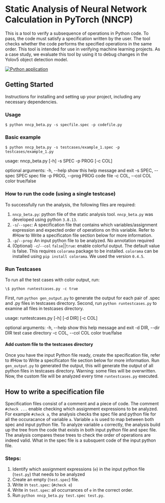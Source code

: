 # Static Analysis of Neural Network Calculation in PyTorch (NNCP)

This is a tool to verify a subsequence of operations in Python code. To pass, the code must satisfy a
specification written by the user. The tool checks whether the code performs the specified operations in the same order. This tool is intended for use in verifying machine learning projects. As a case study, we evaluate this tool by using it to debug changes in the Yolov5 object detection model.

[![Python application](https://github.com/thoriumrobot/nncp/actions/workflows/python-app.yml/badge.svg?branch=beta)](https://github.com/thoriumrobot/nncp/actions/workflows/python-app.yml)

## Getting Started

Instructions for installing and setting up your project, including any necessary dependencies.


### Usage

`$ python nncp_beta.py -s specfile.spec -p codefile.py`

### Basic example 

`$ python nncp_beta.py -s testcases/example_1.spec -p testcases/example_1.py`

usage: nncp_beta.py [-h] -s SPEC -p PROG [-c COL]

optional arguments:
  -h, --help            show this help message and exit
  -s SPEC, --spec SPEC  spec file
  -p PROG, --prog PROG  code file
  -c COL, --col COL     color true/false

### How to run the code (using a single testcase)
To successfully run the analysis, the following files are required:
1. `nncp_beta.py`: python file of the static analysis tool. `nncp_beta.py` was developed using python `3.8.13`. 
2. `-s`/`--spec`: A specification file that contains which variables/assignment expression and expected order of operations on this variable. Refer to #How to Write a specificaton file section below for more information. 
3. `-p`/`--prog`: An input python file to be analyzed. No annotation required
4. (Optional) `-c`/`--col` `false`||`true`: enable colorful output. The default value is false. This requires `colorama` package to be installed. `colorama` can be installed using `pip install colorama`. We used the version `0.4.5`.

### Run Testcases
To run all the test cases with color output, run:

`\$ python runtestcases.py -c true`

First, run `python gen_output.py` to generate the output for each pair of .spec and .py files in testcases directory.
Second, run `python runtestcases.py` to examine all files in testcases directory. 

usage: runtestcases.py [-h] [-d DIR] [-c COL]

optional arguments:
  -h, --help         show this help message and exit
  -d DIR, --dir DIR  test case directory
  -c COL, --col COL  color true/false

#### Add custom file to the testcases directory
Once you have the input Python file ready, create the specification file, refer to #How to Write a specificaton file section below for more information.
Run `gen_output.py` to generated the output, this will generate the output of all python files in testcases directory. Warning: some files will be overwritten. 
Now, the custom file will be analyzed every time `runtestcases.py` executed.

## How to write a specification file 

Specification files consist of a comment and a piece of code. The comment `#check ...` enable checking which assignment expressions to be analyzed. For example `#check a`, the analysis checks the spec file and python file for all the occuracance of variable `a`. Variable `a` is used to map between both spec and input python file. To analyze variable `a` correctly, the analysis build up the tree from the code that exists in both input python file and spec file. The analysis compares these trees to check the order of operations are indeed valid. What in the spec file is a subsquent code of the input python file. 

### Steps:
1. Identify which assignment expressions (`e`) in the input python file (`test.py`) that needs to be analyzed
2. Create an empty (`test.spec`) file. 
3. Write in `test.spec`: (`#check e`)
4. Write in `test.spec`: all occurrances of `e` in the correct order.
5. Run `python nncp_beta.py test.spec test.py`.

